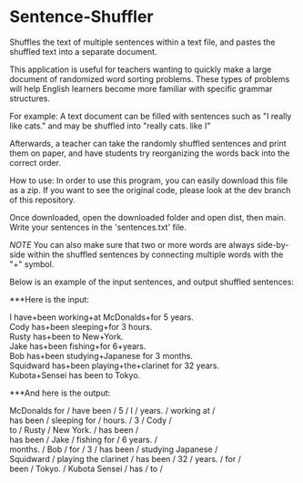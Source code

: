 # Sentence-Shuffler
Shuffles the text of multiple sentences within a text file, and pastes the shuffled text into a separate document.

This application is useful for teachers wanting to quickly make a large document of randomized word sorting problems. These types of problems will help English
learners become more familiar with specific grammar structures.

For example: A text document can be filled with sentences such as "I really like cats." and may be shuffled into "really cats. like I"

Afterwards, a teacher can take the randomly shuffled sentences and print them on paper, and have 
students try reorganizing the words back into the correct order.

How to use:
In order to use this program, you can easily download this file as a zip.
If you want to see the original code, please look at the dev branch of this repository.

Once downloaded, open the downloaded folder and open dist, then main. Write your sentences in the 'sentences.txt' file.

*NOTE* You can also make sure that two or more words are always side-by-side within the shuffled 
sentences by connecting multiple words with the "+" symbol.

Below is an example of the input sentences, and output shuffled sentences:


***Here is the input:

I have+been working+at McDonalds+for 5 years.<br />
Cody has+been sleeping+for 3 hours.<br />
Rusty has+been to New+York.<br />
Jake has+been fishing+for 6+years.<br />
Bob has+been studying+Japanese for 3 months.<br />
Squidward has+been playing+the+clarinet for 32 years.<br />
Kubota+Sensei has been to Tokyo.<br />

***And here is the output:

McDonalds for / have been / 5 / I / years. / working at / <br />
has been / sleeping for / hours. / 3 / Cody / <br />
to / Rusty / New York. / has been / <br />
has been / Jake / fishing for / 6 years. /<br /> 
months. / Bob / for / 3 / has been / studying Japanese /<br /> 
Squidward / playing the clarinet / has been / 32 / years. / for /<br /> 
been / Tokyo. / Kubota Sensei / has / to / <br />
